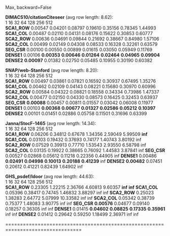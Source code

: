 Max, backward=False  

**DIMACS10/citationCiteseer** (avg row length: 8.62):  
        	    1	   16	   32	   64	  128	  256	  512  
**SCA1_ROW**	0.00547	0.04201	0.08797	0.19610	0.35156	0.78345	1.44993
**SCA1_COL**	0.00487	0.02110	0.04131	0.08176	0.15622	0.30853	0.60777
**SCA2_ROW**	0.00636	0.04691	0.09844	0.21692	0.38667	0.84980	1.57106
**SCA2_COL**	0.00499	0.02149	0.04308	0.08533	0.16328	0.32261	0.63579
**SEG_CSR**	0.00100	0.00550	0.00899	0.01615	0.03050	0.05949	0.11769
**DENSE1**	0.00106	**0.00353**	**0.00646**	**0.01264**	**0.02464**	**0.04965**	**0.09904**
**DENSE2**	**0.00097**	0.01382	0.02750	0.05485	0.10955	0.30190	0.60382

**SNAP/web-Stanford** (avg row length: 8.20):  
        	    1	   16	   32	   64	  128	  256	  512  
**SCA1_ROW**	0.00497	0.03861	0.07821	0.16592	0.30937	0.67495	1.35276
**SCA1_COL**	0.00462	0.02109	0.04143	0.08221	0.15680	0.30970	0.60996
**SCA2_ROW**	0.00584	0.04322	0.08821	0.18558	0.34334	0.73986	1.47337
**SCA2_COL**	0.00477	0.02150	0.04330	0.08573	0.16425	0.32453	0.63937
**SEG_CSR**	**0.00088**	0.00457	0.00811	0.01557	0.03042	0.06008	0.11977
**DENSE1**	0.00103	**0.00368**	**0.00677**	**0.01327**	**0.02586**	**0.05212**	**0.10397**
**DENSE2**	0.00101	0.01451	0.02886	0.05758	0.11501	0.31696	0.63399

**Janna/StocF-1465** (avg row length: 14.34):  
        	    1	   16	   32	   64	  128	  256	  512  
**SCA1_ROW**	0.06206	0.34812	0.67678	1.34356	2.59049	5.99509	**inf**
**SCA1_COL**	0.03103	0.19432	0.37693	0.74177	1.40743	3.80192	inf
**SCA2_ROW**	0.07529	0.39913	0.77710	1.53543	2.93550	6.58798	inf
**SCA2_COL**	0.03135	0.19922	0.38665	0.76092	1.44583	3.87841	inf
**SEG_CSR**	0.00527	0.02868	0.05612	0.11218	0.22356	0.44905	inf
**DENSE1**	0.00486	**0.02491**	**0.04998**	**0.10013**	**0.20188**	**0.41239**	inf
**DENSE2**	**0.00482**	0.07451	0.20612	0.41221	0.82439	1.64902	inf

**GHS_psdef/ldoor** (avg row length: 44.63):  
        	    1	   16	   32	   64	  128	  256	  512  
**SCA1_ROW**	0.23305	1.22215	2.36766	4.60813	9.60357	**inf**	**inf**
**SCA1_COL**	0.05396	0.38417	0.74745	1.46832	3.88297	inf	inf
**SCA2_ROW**	0.25023	1.38283	2.64772	5.07999	10.33582	inf	inf
**SCA2_COL**	0.05342	0.38739	0.75377	1.48083	3.90775	inf	inf
**SEG_CSR**	**0.00576**	0.04677	0.09140	0.18257	0.36305	inf	inf
**DENSE1**	0.01415	**0.04602**	**0.08825**	**0.17335**	**0.35961**	inf	inf
**DENSE2**	0.01412	0.29642	0.59250	1.18499	2.36971	inf	inf

================================================================================  
